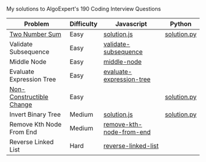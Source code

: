 My solutions to AlgoExpert's 190 Coding Interview Questions

| Problem | Difficulty | Javascript | Python
| --- | --- | --- | --- |
|  [Two Number Sum](https://github.com/s0alken/algoexpert-solutions/tree/main/easy/two-number-sum) | Easy | [solution.js](https://github.com/s0alken/algoexpert-solutions/tree/main/easy/two-number-sum/solution.js) | [solution.py](https://github.com/s0alken/algoexpert-solutions/tree/main/easy/two-number-sum/solution.py)
|  Validate Subsequence | Easy | [validate-subsequence](https://github.com/s0alken/algoexpert-solutions/tree/main/easy/validate-subsequence)
|  Middle Node | Easy | [middle-node](https://github.com/s0alken/algoexpert-solutions/tree/main/easy/middle-node)
|  Evaluate Expression Tree | Easy | [evaluate-expression-tree](https://github.com/s0alken/algoexpert-solutions/tree/main/easy/evaluate-expression-tree)
|  [Non-Constructible Change](https://github.com/s0alken/algoexpert-solutions/tree/main/easy/non-constructible-change) | Easy | | [solution.py](https://github.com/s0alken/algoexpert-solutions/tree/main/easy/non-constructible-change/solution.py)
|  Invert Binary Tree | Medium | [solution.js](https://github.com/s0alken/algoexpert-solutions/tree/main/medium/invert-binary-tree/solution.js) | [solution.py](https://github.com/s0alken/algoexpert-solutions/tree/main/medium/invert-binary-tree/solution.py)
|  Remove Kth Node From End | Medium | [remove-kth-node-from-end](https://github.com/s0alken/algoexpert-solutions/tree/main/medium/remove-kth-node-from-end)
|  Reverse Linked List | Hard | [reverse-linked-list](https://github.com/s0alken/algoexpert-solutions/tree/main/hard/reverse-linked-list)